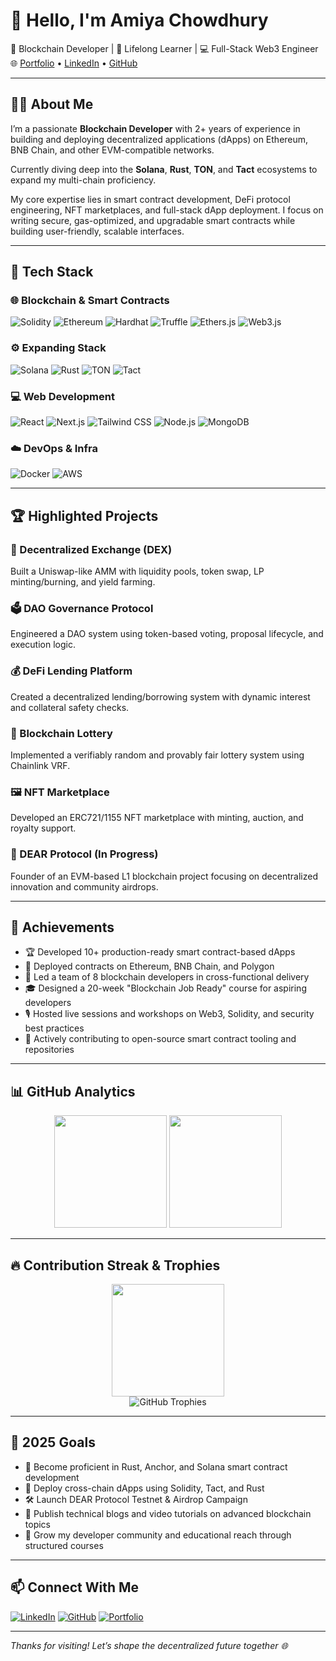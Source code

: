# 👋 Hello, I'm Amiya Chowdhury

🚀 Blockchain Developer | 🧠 Lifelong Learner | 💻 Full-Stack Web3 Engineer  
🌐 [Portfolio](https://amiya8597.github.io/) • [LinkedIn](https://www.linkedin.com/in/amiya-chowdhury74765/) • [GitHub](https://github.com/AMIYA8597)

---

## 🧑‍💻 About Me

I’m a passionate **Blockchain Developer** with 2+ years of experience in building and deploying decentralized applications (dApps) on Ethereum, BNB Chain, and other EVM-compatible networks.

Currently diving deep into the **Solana**, **Rust**, **TON**, and **Tact** ecosystems to expand my multi-chain proficiency.

My core expertise lies in smart contract development, DeFi protocol engineering, NFT marketplaces, and full-stack dApp deployment. I focus on writing secure, gas-optimized, and upgradable smart contracts while building user-friendly, scalable interfaces.

---

## 🔨 Tech Stack

### 🌐 Blockchain & Smart Contracts
![Solidity](https://img.shields.io/badge/Solidity-363636?style=flat-square&logo=solidity)
![Ethereum](https://img.shields.io/badge/Ethereum-3C3C3D?style=flat-square&logo=ethereum)
![Hardhat](https://img.shields.io/badge/Hardhat-F3C623?style=flat-square)
![Truffle](https://img.shields.io/badge/Truffle-3F3F3F?style=flat-square)
![Ethers.js](https://img.shields.io/badge/Ethers.js-4E9C81?style=flat-square)
![Web3.js](https://img.shields.io/badge/Web3.js-F16822?style=flat-square)

### ⚙️ Expanding Stack
![Solana](https://img.shields.io/badge/Solana-4E44CE?style=flat-square&logo=solana&logoColor=white)
![Rust](https://img.shields.io/badge/Rust-000000?style=flat-square&logo=rust&logoColor=white)
![TON](https://img.shields.io/badge/TON-blue?style=flat-square&logo=telegram&logoColor=white)
![Tact](https://img.shields.io/badge/Tact-Learning-informational?style=flat-square)

### 💻 Web Development
![React](https://img.shields.io/badge/React-20232A?style=flat-square&logo=react)
![Next.js](https://img.shields.io/badge/Next.js-000000?style=flat-square&logo=nextdotjs)
![Tailwind CSS](https://img.shields.io/badge/TailwindCSS-38B2AC?style=flat-square&logo=tailwind-css)
![Node.js](https://img.shields.io/badge/Node.js-339933?style=flat-square&logo=node.js)
![MongoDB](https://img.shields.io/badge/MongoDB-4DB33D?style=flat-square&logo=mongodb)

### ☁️ DevOps & Infra
![Docker](https://img.shields.io/badge/Docker-0db7ed?style=flat-square&logo=docker)
![AWS](https://img.shields.io/badge/AWS-FF9900?style=flat-square&logo=amazonaws)

---

## 🏆 Highlighted Projects

### 🔁 Decentralized Exchange (DEX)
Built a Uniswap-like AMM with liquidity pools, token swap, LP minting/burning, and yield farming.

### 🗳️ DAO Governance Protocol
Engineered a DAO system using token-based voting, proposal lifecycle, and execution logic.

### 💰 DeFi Lending Platform
Created a decentralized lending/borrowing system with dynamic interest and collateral safety checks.

### 🎰 Blockchain Lottery
Implemented a verifiably random and provably fair lottery system using Chainlink VRF.

### 🖼️ NFT Marketplace
Developed an ERC721/1155 NFT marketplace with minting, auction, and royalty support.

### 🧠 DEAR Protocol (In Progress)
Founder of an EVM-based L1 blockchain project focusing on decentralized innovation and community airdrops.

---

## 🥇 Achievements

- 🏆 Developed 10+ production-ready smart contract-based dApps
- 🧪 Deployed contracts on Ethereum, BNB Chain, and Polygon
- 💼 Led a team of 8 blockchain developers in cross-functional delivery
- 🎓 Designed a 20-week "Blockchain Job Ready" course for aspiring developers
- 🎙️ Hosted live sessions and workshops on Web3, Solidity, and security best practices
- 🌱 Actively contributing to open-source smart contract tooling and repositories

---

## 📊 GitHub Analytics

<p align="center">
  <img height="180em" src="https://github-readme-stats-eight-theta.vercel.app/api?username=AMIYA8597&show_icons=true&theme=react&include_all_commits=true&count_private=true"/>
  <img height="180em" src="https://github-readme-stats-eight-theta.vercel.app/api/top-langs/?username=AMIYA8597&layout=compact&langs_count=8&theme=react"/>
</p>

---

## 🔥 Contribution Streak & Trophies

<p align="center">
  <img height="180em" src="https://github-readme-streak-stats.herokuapp.com/?user=AMIYA8597&theme=tokyonight"/>
  <br/>
  <img src="https://github-profile-trophy.vercel.app/?username=AMIYA8597&theme=onestar&column=7" alt="GitHub Trophies"/>
</p>

---

## 🚀 2025 Goals

- 🚀 Become proficient in Rust, Anchor, and Solana smart contract development
- 🔗 Deploy cross-chain dApps using Solidity, Tact, and Rust
- 🛠️ Launch DEAR Protocol Testnet & Airdrop Campaign
- 🎯 Publish technical blogs and video tutorials on advanced blockchain topics
- 👥 Grow my developer community and educational reach through structured courses

---

## 📫 Connect With Me

[![LinkedIn](https://img.shields.io/badge/-LinkedIn-blue?style=flat-square&logo=linkedin&logoColor=white)](https://www.linkedin.com/in/amiya-chowdhury74765/)
[![GitHub](https://img.shields.io/github/followers/AMIYA8597?style=flat-square&label=Follow&logo=github)](https://github.com/AMIYA8597)
[![Portfolio](https://img.shields.io/badge/My%20Portfolio-4F44D6?style=flat-square&logo=githubpages&logoColor=white)](https://amiya8597.github.io/)

---

_Thanks for visiting! Let’s shape the decentralized future together 🌐_
